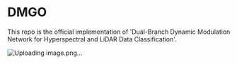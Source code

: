 # DMGO

This repo is the official implementation of 'Dual-Branch Dynamic Modulation Network for Hyperspectral and LiDAR Data Classification'.

![Uploading image.png…]()

